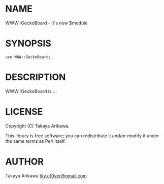 # NAME

WWW::GeckoBoard - It's new $module

# SYNOPSIS

    use WWW::GeckoBoard;

# DESCRIPTION

WWW::GeckoBoard is ...

# LICENSE

Copyright (C) Takaya Arikawa.

This library is free software; you can redistribute it and/or modify
it under the same terms as Perl itself.

# AUTHOR

Takaya Arikawa <tky.c10ver@gmail.com>
